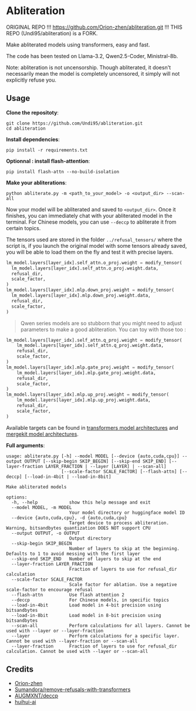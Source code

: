 # Abliteration

ORIGINAL REPO !!! https://github.com/Orion-zhen/abliteration.git !!!
THIS REPO (Undi95/abliteration) is a FORK.

Make abliterated models using transformers, easy and fast.

The code has been tested on Llama-3.2, Qwen2.5-Coder, Ministral-8b.

Note: abliteration is not uncensorship. Though abliterated, it doesn't necessarily mean the model is completely uncensored, it simply will not explicitly refuse you.

## Usage

**Clone the repositoty**:

```shell
git clone https://github.com/Undi95/abliteration.git
cd abliteration
```

**Install dependencies**:

```shell
pip install -r requirements.txt
```
**Optionnal : install flash-attention**:

```shell
pip install flash-attn --no-build-isolation
```

**Make your abliterations**:

```shell
python abliterate.py -m <path_to_your_model> -o <output_dir> --scan-all
```

Now your model will be abliterated and saved to `<output_dir>`. Once it finishes, you can immediately chat with your abliterated model in the terminal. For Chinese models, you can use `--deccp` to abliterate it from certain topics.

The tensors used are stored in the folder `../refusal_tensors/` where the script is, if you launch the original model with some tensors already saved, you will be able to load them on the fly and test it with precise layers.

```python
lm_model.layers[layer_idx].self_attn.o_proj.weight = modify_tensor(
  lm_model.layers[layer_idx].self_attn.o_proj.weight.data,
  refusal_dir,
  scale_factor,
)
lm_model.layers[layer_idx].mlp.down_proj.weight = modify_tensor(
  lm_model.layers[layer_idx].mlp.down_proj.weight.data,
  refusal_dir,
  scale_factor,
)
```

> Qwen series models are so stubborn that you might need to adjust parameters to make a good abliteration.
> You can toy with those too :

```python
lm_model.layers[layer_idx].self_attn.q_proj.weight = modify_tensor(
    lm_model.layers[layer_idx].self_attn.q_proj.weight.data,
    refusal_dir,
    scale_factor,
)
lm_model.layers[layer_idx].mlp.gate_proj.weight = modify_tensor(
    lm_model.layers[layer_idx].mlp.gate_proj.weight.data,
    refusal_dir,
    scale_factor,
)
lm_model.layers[layer_idx].mlp.up_proj.weight = modify_tensor(
    lm_model.layers[layer_idx].mlp.up_proj.weight.data,
    refusal_dir,
    scale_factor,
)
```

Available targets can be found in [transformers model architectures](https://github.com/huggingface/transformers/tree/main/src/transformers/models) and [mergekit model architectures](https://github.com/arcee-ai/mergekit/tree/main/mergekit/_data/architectures).

**Full arguments**:

```shell
usage: abliterate.py [-h] --model MODEL [--device {auto,cuda,cpu}] --output OUTPUT [--skip-begin SKIP_BEGIN] [--skip-end SKIP_END] [--layer-fraction LAYER_FRACTION | --layer [LAYER] | --scan-all]
                     [--scale-factor SCALE_FACTOR] [--flash-attn] [--deccp] [--load-in-4bit | --load-in-8bit]

Make abliterated models

options:
  -h, --help            show this help message and exit
  --model MODEL, -m MODEL
                        Your model directory or huggingface model ID
  --device {auto,cuda,cpu}, -d {auto,cuda,cpu}
                        Target device to process abliteration. Warning, bitsandbytes quantization DOES NOT support CPU
  --output OUTPUT, -o OUTPUT
                        Output directory
  --skip-begin SKIP_BEGIN
                        Number of layers to skip at the beginning. Defaults to 1 to avoid messing with the first layer
  --skip-end SKIP_END   Number of layers to skip at the end
  --layer-fraction LAYER_FRACTION
                        Fraction of layers to use for refusal_dir calculation
  --scale-factor SCALE_FACTOR
                        Scale factor for ablation. Use a negative scale-factor to encourage refusal
  --flash-attn          Use flash attention 2
  --deccp               For Chinese models, in specific topics
  --load-in-4bit        Load model in 4-bit precision using bitsandbytes
  --load-in-8bit        Load model in 8-bit precision using bitsandbytes
  --scan-all            Perform calculations for all layers. Cannot be used with --layer or --layer-fraction
  --layer               Perform calculations for a specific layer. Cannot be used with --layer-fraction or --scan-all
  --layer-fraction      Fraction of layers to use for refusal_dir calculation. Cannot be used with --layer or --scan-all
```

## Credits

- [Orion-zhen](https://github.com/Orion-zhen)
- [Sumandora/remove-refusals-with-transformers](https://github.com/Sumandora/remove-refusals-with-transformers)
- [AUGMXNT/deccp](https://github.com/AUGMXNT/deccp)
- [huihui-ai](https://huggingface.co/huihui-ai)
